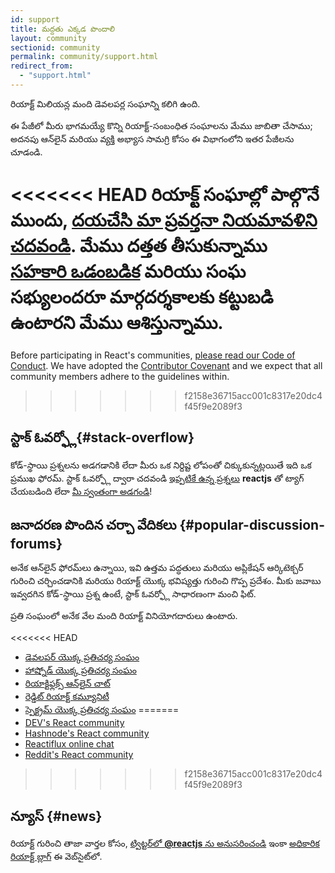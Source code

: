 ```yaml
---
id: support
title: మద్దతు ఎక్కడ పొందాలి
layout: community
sectionid: community
permalink: community/support.html
redirect_from:
  - "support.html"
---
```


రియాక్ట్ మిలియన్ల మంది డెవలపర్ల సంఘాన్ని కలిగి ఉంది.

ఈ పేజీలో మీరు భాగమయ్యే కొన్ని రియాక్ట్-సంబంధిత సంఘాలను మేము జాబితా చేసాము; అదనపు ఆన్‌లైన్ మరియు వ్యక్తి అభ్యాస సామగ్రి కోసం ఈ విభాగంలోని ఇతర పేజీలను చూడండి.

<<<<<<< HEAD
రియాక్ట్ సంఘాల్లో పాల్గొనే ముందు, [దయచేసి మా ప్రవర్తనా నియమావళిని చదవండి](https://github.com/facebook/react/blob/master/CODE_OF_CONDUCT.md). మేము దత్తత తీసుకున్నాము [సహకారి ఒడంబడిక](https://www.contributor-covenant.org/) మరియు సంఘ సభ్యులందరూ మార్గదర్శకాలకు కట్టుబడి ఉంటారని మేము ఆశిస్తున్నాము.
=======
Before participating in React's communities, [please read our Code of Conduct](https://github.com/facebook/react/blob/main/CODE_OF_CONDUCT.md). We have adopted the [Contributor Covenant](https://www.contributor-covenant.org/) and we expect that all community members adhere to the guidelines within.
>>>>>>> f2158e36715acc001c8317e20dc4f45f9e2089f3

## స్టాక్ ఓవర్ఫ్లో{#stack-overflow}

కోడ్-స్థాయి ప్రశ్నలను అడగడానికి లేదా మీరు ఒక నిర్దిష్ట లోపంతో చిక్కుకున్నట్లయితే ఇది ఒక ప్రముఖ ఫోరమ్. స్టాక్ ఓవర్ఫ్లో  ద్వారా చదవండి [ఇప్పటికే ఉన్న ప్రశ్నలు](https://stackoverflow.com/questions/tagged/reactjs) **reactjs** తో ట్యాగ్ చేయబడింది లేదా [మీ స్వంతంగా అడగండి](https://stackoverflow.com/questions/ask?tags=reactjs)!

## జనాదరణ పొందిన చర్చా వేదికలు {#popular-discussion-forums}

అనేక ఆన్‌లైన్ ఫోరమ్‌లు ఉన్నాయి, ఇవి ఉత్తమ పద్ధతులు మరియు అప్లికేషన్ ఆర్కిటెక్చర్ గురించి చర్చించడానికి మరియు రియాక్ట్ యొక్క భవిష్యత్తు గురించి గొప్ప ప్రదేశం. మీకు జవాబు ఇవ్వదగిన కోడ్-స్థాయి ప్రశ్న ఉంటే, స్టాక్ ఓవర్ఫ్లో సాధారణంగా మంచి ఫిట్.

ప్రతి సంఘంలో అనేక వేల మంది రియాక్ట్ వినియోగదారులు ఉంటారు.

<<<<<<< HEAD
* [డెవలపర్ యొక్క ప్రతిచర్య సంఘం](https://dev.to/t/react)
* [హాష్నోడ్ యొక్క ప్రతిచర్య సంఘం](https://hashnode.com/n/reactjs)
* [రియాక్టిఫ్లక్స్ ఆన్‌లైన్ చాట్](https://discord.gg/reactiflux)
* [రెడ్డిట్ రియాక్ట్ కమ్యూనిటీ](https://www.reddit.com/r/reactjs/)
* [స్పెక్ట్రమ్ యొక్క ప్రతిచర్య సంఘం](https://spectrum.chat/react)
=======
* [DEV's React community](https://dev.to/t/react)
* [Hashnode's React community](https://hashnode.com/n/reactjs)
* [Reactiflux online chat](https://discord.gg/reactiflux)
* [Reddit's React community](https://www.reddit.com/r/reactjs/)
>>>>>>> f2158e36715acc001c8317e20dc4f45f9e2089f3

## న్యూస్ {#news}

రియాక్ట్ గురించి తాజా వార్తల కోసం, [ట్విట్టర్‌లో **@reactjs** ను అనుసరించండి](https://twitter.com/reactjs) ఇంకా [అధికారిక రియాక్ట్ బ్లాగ్](/blog/) ఈ వెబ్‌సైట్‌లో.
